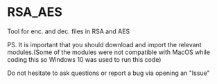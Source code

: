 # RSA_AES
Tool for enc. and dec. files in RSA and AES

PS. It is important that you should download and import the relevant modules.(Some of the modules were not compatible with MacOS while coding this so Windows 10 was used to run this code)

Do not hesitate to ask questions or report a bug via opening an "Issue"
